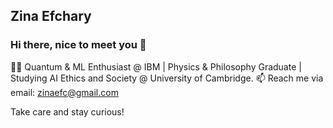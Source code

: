 ## Zina Efchary
### Hi there, nice to meet you 👋

:technologist: Quantum & ML Enthusiast @ IBM | Physics & Philosophy Graduate | Studying AI Ethics and Society @ University of Cambridge.
📫 Reach me via email: zinaefc@gmail.com

Take care and stay curious!
<!--
**zinaefchary/zinaefchary** is a ✨ _special_ ✨ repository because its `README.md` (this file) appears on your GitHub profile.

Here are some ideas to get you started:

- 🔭 I’m currently working on ...
- 🌱 I’m currently learning ...
- 👯 I’m looking to collaborate on ...
- 🤔 I’m looking for help with ...
- 💬 Ask me about ...
- 📫 How to reach me: ...
- 😄 Pronouns: ...
- ⚡ Fun fact: ...
-->
